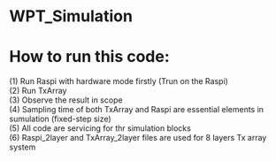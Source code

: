# WPT_Simulation
# How to run this code:
(1) Run Raspi with hardware mode firstly (Trun on the Raspi)  
(2) Run TxArray  
(3) Observe the result in scope  
(4) Sampling time of both TxArray and Raspi are essential elements in sumulation (fixed-step size)    
(5) All code are servicing for thr simulation blocks  
(6) Raspi_2layer and TxArray_2layer files are used for 8 layers Tx array system
